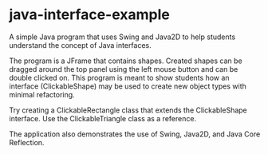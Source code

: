 # java-interface-example

A simple Java program that uses Swing and Java2D to help students
understand the concept of Java interfaces.

The program is a JFrame that contains shapes. Created shapes can be
dragged around the top panel using the left mouse button and can be
double clicked on. This program is meant to show students how an
interface (ClickableShape) may be used to create new object types with
minimal refactoring.

Try creating a ClickableRectangle class that extends the
ClickableShape interface.  Use the ClickableTriangle class as a
reference.

The application also demonstrates the use of Swing, Java2D, and Java
Core Reflection.